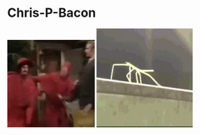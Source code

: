 # Chris-P-Bacon

![spanishInquisition](https://github.com/Chris-P-Bacn/Chris-P-Bacn/blob/main/spanishInquisition.gif)
![stickBugged](https://github.com/Chris-P-Bacn/Chris-P-Bacn/blob/main/stickBugged.gif)

